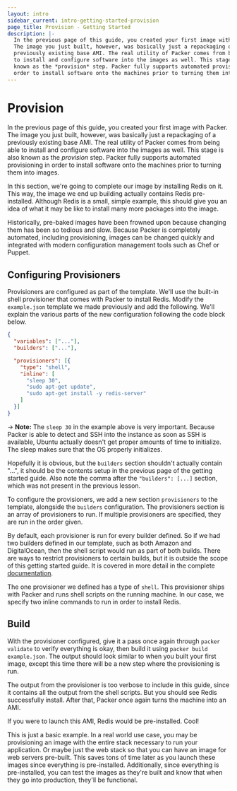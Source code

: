 ```yaml
---
layout: intro
sidebar_current: intro-getting-started-provision
page_title: Provision - Getting Started
description: |-
  In the previous page of this guide, you created your first image with Packer.
  The image you just built, however, was basically just a repackaging of a
  previously existing base AMI. The real utility of Packer comes from being able
  to install and configure software into the images as well. This stage is also
  known as the *provision* step. Packer fully supports automated provisioning in
  order to install software onto the machines prior to turning them into images.
---
```


# Provision

In the previous page of this guide, you created your first image with Packer.
The image you just built, however, was basically just a repackaging of a
previously existing base AMI. The real utility of Packer comes from being able
to install and configure software into the images as well. This stage is also
known as the *provision* step. Packer fully supports automated provisioning in
order to install software onto the machines prior to turning them into images.

In this section, we're going to complete our image by installing Redis on it.
This way, the image we end up building actually contains Redis pre-installed.
Although Redis is a small, simple example, this should give you an idea of what
it may be like to install many more packages into the image.

Historically, pre-baked images have been frowned upon because changing them has
been so tedious and slow. Because Packer is completely automated, including
provisioning, images can be changed quickly and integrated with modern
configuration management tools such as Chef or Puppet.

## Configuring Provisioners

Provisioners are configured as part of the template. We'll use the built-in
shell provisioner that comes with Packer to install Redis. Modify the
`example.json` template we made previously and add the following. We'll explain
the various parts of the new configuration following the code block below.

```json
{
  "variables": ["..."],
  "builders": ["..."],

  "provisioners": [{
    "type": "shell",
    "inline": [
      "sleep 30",
      "sudo apt-get update",
      "sudo apt-get install -y redis-server"
    ]
  }]
}
```

-> **Note:** The `sleep 30` in the example above is very important. Because
Packer is able to detect and SSH into the instance as soon as SSH is available,
Ubuntu actually doesn't get proper amounts of time to initialize. The sleep
makes sure that the OS properly initializes.

Hopefully it is obvious, but the `builders` section shouldn't actually contain
"...", it should be the contents setup in the previous page of the getting
started guide. Also note the comma after the `"builders": [...]` section, which
was not present in the previous lesson.

To configure the provisioners, we add a new section `provisioners` to the
template, alongside the `builders` configuration. The provisioners section is an
array of provisioners to run. If multiple provisioners are specified, they are
run in the order given.

By default, each provisioner is run for every builder defined. So if we had two
builders defined in our template, such as both Amazon and DigitalOcean, then the
shell script would run as part of both builds. There are ways to restrict
provisioners to certain builds, but it is outside the scope of this getting
started guide. It is covered in more detail in the complete
[documentation](/docs).

The one provisioner we defined has a type of `shell`. This provisioner ships
with Packer and runs shell scripts on the running machine. In our case, we
specify two inline commands to run in order to install Redis.

## Build

With the provisioner configured, give it a pass once again through
`packer validate` to verify everything is okay, then build it using
`packer build example.json`. The output should look similar to when you built
your first image, except this time there will be a new step where the
provisioning is run.

The output from the provisioner is too verbose to include in this guide, since
it contains all the output from the shell scripts. But you should see Redis
successfully install. After that, Packer once again turns the machine into an
AMI.

If you were to launch this AMI, Redis would be pre-installed. Cool!

This is just a basic example. In a real world use case, you may be provisioning
an image with the entire stack necessary to run your application. Or maybe just
the web stack so that you can have an image for web servers pre-built. This
saves tons of time later as you launch these images since everything is
pre-installed. Additionally, since everything is pre-installed, you can test the
images as they're built and know that when they go into production, they'll be
functional.
